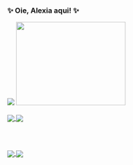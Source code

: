 ### ✨ Oie, Alexia aqui! ✨
<div name="base" style="display: inline-block;">
  <img src="https://github-readme-stats.vercel.app/api?username=alexia11100&show_icons=true&theme=dracula">
  <img src="https://media.tenor.com/CAWpsgfanh4AAAAC/magic-gumball-watterson.gif" width="250" height="190" border="0" />
</div>
<br><br>

<a href="#">
  <img align="center" src="https://github-readme-stats.vercel.app/api/top-langs/?username=alexia11100&layout=compact" />
 </a>
<a href="https://github.com/alexia11100/Guardador-de-Senha">
  <img align="center" src="https://github-readme-stats.vercel.app/api/pin/?username=alexia11100&repo=Guardador-de-Senha" />
</a>

<br><br>
<div name="redes-sociais" style="display: inline-block;">
  <a href="[https://github.com/alexia11100/Guardador-de-Senha](https://www.linkedin.com/in/alexia-sacerdote-de-oliveira-93a3041a6/)">
    <img align="center" src="https://img.shields.io/badge/LinkedIn-0077B5?style=for-the-badge&logo=linkedin&logoColor=white" />
  </a>

  <a href="mailto:alexiasacerdotedeoliveira@gmail.com">
    <img align="center" src="https://img.shields.io/badge/Gmail-D14836?style=for-the-badge&logo=gmail&logoColor=white" />
  </a>
</div>



